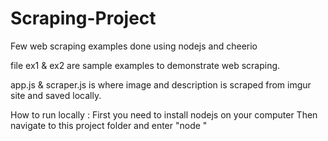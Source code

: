 # Scraping-Project


Few web scraping examples done using nodejs and cheerio

file ex1 & ex2 are sample examples to demonstrate web scraping.

app.js & scraper.js is where image and description is scraped from imgur site and saved locally.   


How to run locally : 
First you need to install nodejs on your computer
Then navigate to this project folder and enter "node <filename>" 
